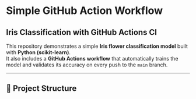 #  Simple GitHub Action Workflow
## Iris Classification with GitHub Actions CI  

This repository demonstrates a simple **Iris flower classification model** built with **Python (scikit-learn)**.  
It also includes a **GitHub Actions workflow** that automatically trains the model and validates its accuracy on every push to the `main` branch.  

---

## 📂 Project Structure
